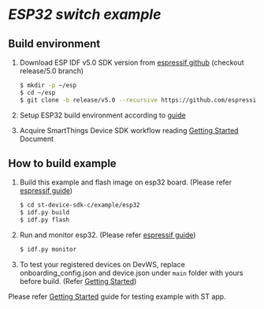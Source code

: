 # _ESP32 switch example_

## Build environment

1. Download ESP IDF v5.0 SDK version from [espressif github](https://github.com/espressif/esp-idf) (checkout release/5.0 branch)

   ```sh
   $ mkdir -p ~/esp
   $ cd ~/esp
   $ git clone -b release/v5.0 --recursive https://github.com/espressif/esp-idf.git
   ```

2. Setup ESP32 build environment according to [guide](https://docs.espressif.com/projects/esp-idf/en/release-v5.0/esp32/get-started/index.html)

3. Acquire SmartThings Device SDK workflow reading [Getting Started](../../doc/getting_started.md) Document

## How to build example

1. Build this example and flash image on esp32 board. (Please refer [espressif guide](https://docs.espressif.com/projects/esp-idf/en/release-v5.0/esp32/get-started/linux-macos-setup.html#build-the-project))

   ```sh
   $ cd st-device-sdk-c/example/esp32
   $ idf.py build
   $ idf.py flash
   ```
2. Run and monitor esp32. (Please refer [espressif guide](https://docs.espressif.com/projects/esp-idf/en/release-v5.0/esp32/get-started/linux-macos-setup.html#monitor-the-output))

    ```sh
    $ idf.py monitor
    ```

3. To test your registered devices on DevWS, replace onboarding_config.json and device.json under `main` folder with yours before build. (Refer [Getting Started](../..//doc/getting_started.md#update-device-information))


Please refer [Getting Started](../../doc/getting_started.md#test) guide for testing example with ST app.
